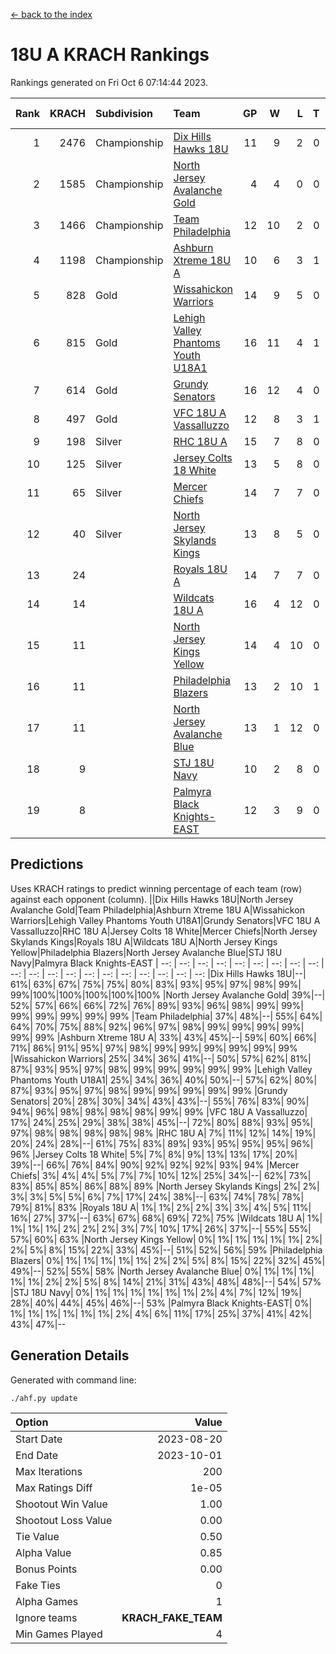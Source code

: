 [<- back to the index](readme.md)
# 18U A KRACH Rankings
Rankings generated on Fri Oct  6 07:14:44 2023.

Rank|KRACH|Subdivision|Team|GP|W|L|T|OTW|OTL|SoS|Exp Wins|Win Diff
---:|---:|:---|:---|---:|---:|---:|---:|---:|---:|---:|---:|---:
1|2476|Championship|[Dix Hills Hawks 18U](https://gamesheetstats.com/seasons/3659/teams/140731/schedule)|11|9|2|0|0|0|630|9.8|-0.0
2|1585|Championship|[North Jersey Avalanche Gold](https://gamesheetstats.com/seasons/3659/teams/140737/schedule)|4|4|0|0|0|0|50|4.9|0.0
3|1466|Championship|[Team Philadelphia](https://gamesheetstats.com/seasons/3659/teams/140745/schedule)|12|10|2|0|0|0|521|10.8|-0.0
4|1198|Championship|[Ashburn Xtreme 18U A](https://gamesheetstats.com/seasons/3659/teams/140730/schedule)|10|6|3|1|1|0|747|7.3|-0.0
5|828|Gold|[Wissahickon Warriors](https://gamesheetstats.com/seasons/3659/teams/140748/schedule)|14|9|5|0|0|0|736|9.8|-0.0
6|815|Gold|[Lehigh Valley Phantoms Youth U18A1](https://gamesheetstats.com/seasons/3659/teams/140734/schedule)|16|11|4|1|0|0|529|12.3|-0.0
7|614|Gold|[Grundy Senators](https://gamesheetstats.com/seasons/3659/teams/140732/schedule)|16|12|4|0|0|0|436|12.8|-0.0
8|497|Gold|[VFC 18U A Vassalluzzo](https://gamesheetstats.com/seasons/3659/teams/140746/schedule)|12|8|3|1|2|1|358|9.3|-0.0
9|198|Silver|[RHC 18U A](https://gamesheetstats.com/seasons/3659/teams/140742/schedule)|15|7|8|0|0|0|575|7.8|-0.0
10|125|Silver|[Jersey Colts 18 White](https://gamesheetstats.com/seasons/3659/teams/140733/schedule)|13|5|8|0|0|2|647|5.9|0.0
11|65|Silver|[Mercer Chiefs](https://gamesheetstats.com/seasons/3659/teams/140735/schedule)|14|7|7|0|0|0|305|7.9|0.0
12|40|Silver|[North Jersey Skylands Kings](https://gamesheetstats.com/seasons/3659/teams/140739/schedule)|13|8|5|0|0|1|140|8.9|0.0
13|24||[Royals 18U A](https://gamesheetstats.com/seasons/3659/teams/140743/schedule)|14|7|7|0|1|0|164|7.9|0.0
14|14||[Wildcats 18U A](https://gamesheetstats.com/seasons/3659/teams/140747/schedule)|16|4|12|0|0|1|331|4.9|0.0
15|11||[North Jersey Kings Yellow](https://gamesheetstats.com/seasons/3659/teams/140738/schedule)|14|4|10|0|1|0|137|4.9|0.0
16|11||[Philadelphia Blazers](https://gamesheetstats.com/seasons/3659/teams/140741/schedule)|13|2|10|1|0|2|299|3.4|0.0
17|11||[North Jersey Avalanche Blue](https://gamesheetstats.com/seasons/3659/teams/140736/schedule)|13|1|12|0|0|0|785|1.9|0.0
18|9||[STJ 18U Navy](https://gamesheetstats.com/seasons/3659/teams/140744/schedule)|10|2|8|0|0|0|340|2.9|0.0
19|8||[Palmyra Black Knights-EAST](https://gamesheetstats.com/seasons/3659/teams/140740/schedule)|12|3|9|0|2|0|167|3.9|0.0

## Predictions
Uses KRACH ratings to predict winning percentage of each team (row) against each opponent (column).
||Dix Hills Hawks 18U|North Jersey Avalanche Gold|Team Philadelphia|Ashburn Xtreme 18U A|Wissahickon Warriors|Lehigh Valley Phantoms Youth U18A1|Grundy Senators|VFC 18U A Vassalluzzo|RHC 18U A|Jersey Colts 18 White|Mercer Chiefs|North Jersey Skylands Kings|Royals 18U A|Wildcats 18U A|North Jersey Kings Yellow|Philadelphia Blazers|North Jersey Avalanche Blue|STJ 18U Navy|Palmyra Black Knights-EAST
| --: | --: | --: | --: | --: | --: | --: | --: | --: | --: | --: | --: | --: | --: | --: | --: | --: | --: | --: | --: 
|Dix Hills Hawks 18U|--| 61%| 63%| 67%| 75%| 75%| 80%| 83%| 93%| 95%| 97%| 98%| 99%| 99%|100%|100%|100%|100%|100%
|North Jersey Avalanche Gold| 39%|--| 52%| 57%| 66%| 66%| 72%| 76%| 89%| 93%| 96%| 98%| 99%| 99%| 99%| 99%| 99%| 99%| 99%
|Team Philadelphia| 37%| 48%|--| 55%| 64%| 64%| 70%| 75%| 88%| 92%| 96%| 97%| 98%| 99%| 99%| 99%| 99%| 99%| 99%
|Ashburn Xtreme 18U A| 33%| 43%| 45%|--| 59%| 60%| 66%| 71%| 86%| 91%| 95%| 97%| 98%| 99%| 99%| 99%| 99%| 99%| 99%
|Wissahickon Warriors| 25%| 34%| 36%| 41%|--| 50%| 57%| 62%| 81%| 87%| 93%| 95%| 97%| 98%| 99%| 99%| 99%| 99%| 99%
|Lehigh Valley Phantoms Youth U18A1| 25%| 34%| 36%| 40%| 50%|--| 57%| 62%| 80%| 87%| 93%| 95%| 97%| 98%| 99%| 99%| 99%| 99%| 99%
|Grundy Senators| 20%| 28%| 30%| 34%| 43%| 43%|--| 55%| 76%| 83%| 90%| 94%| 96%| 98%| 98%| 98%| 98%| 99%| 99%
|VFC 18U A Vassalluzzo| 17%| 24%| 25%| 29%| 38%| 38%| 45%|--| 72%| 80%| 88%| 93%| 95%| 97%| 98%| 98%| 98%| 98%| 98%
|RHC 18U A|  7%| 11%| 12%| 14%| 19%| 20%| 24%| 28%|--| 61%| 75%| 83%| 89%| 93%| 95%| 95%| 95%| 96%| 96%
|Jersey Colts 18 White|  5%|  7%|  8%|  9%| 13%| 13%| 17%| 20%| 39%|--| 66%| 76%| 84%| 90%| 92%| 92%| 92%| 93%| 94%
|Mercer Chiefs|  3%|  4%|  4%|  5%|  7%|  7%| 10%| 12%| 25%| 34%|--| 62%| 73%| 83%| 85%| 85%| 86%| 88%| 89%
|North Jersey Skylands Kings|  2%|  2%|  3%|  3%|  5%|  5%|  6%|  7%| 17%| 24%| 38%|--| 63%| 74%| 78%| 78%| 79%| 81%| 83%
|Royals 18U A|  1%|  1%|  2%|  2%|  3%|  3%|  4%|  5%| 11%| 16%| 27%| 37%|--| 63%| 67%| 68%| 69%| 72%| 75%
|Wildcats 18U A|  1%|  1%|  1%|  1%|  2%|  2%|  2%|  3%|  7%| 10%| 17%| 26%| 37%|--| 55%| 55%| 57%| 60%| 63%
|North Jersey Kings Yellow|  0%|  1%|  1%|  1%|  1%|  1%|  2%|  2%|  5%|  8%| 15%| 22%| 33%| 45%|--| 51%| 52%| 56%| 59%
|Philadelphia Blazers|  0%|  1%|  1%|  1%|  1%|  1%|  2%|  2%|  5%|  8%| 15%| 22%| 32%| 45%| 49%|--| 52%| 55%| 58%
|North Jersey Avalanche Blue|  0%|  1%|  1%|  1%|  1%|  1%|  2%|  2%|  5%|  8%| 14%| 21%| 31%| 43%| 48%| 48%|--| 54%| 57%
|STJ 18U Navy|  0%|  1%|  1%|  1%|  1%|  1%|  1%|  2%|  4%|  7%| 12%| 19%| 28%| 40%| 44%| 45%| 46%|--| 53%
|Palmyra Black Knights-EAST|  0%|  1%|  1%|  1%|  1%|  1%|  1%|  2%|  4%|  6%| 11%| 17%| 25%| 37%| 41%| 42%| 43%| 47%|--

## Generation Details

Generated with command line:
```
./ahf.py update
```

| Option | Value |
| :----- | ----: |
| Start Date | 2023-08-20 |
| End Date | 2023-10-01 |
| Max Iterations | 200 |
| Max Ratings Diff | 1e-05 |
| Shootout Win Value | 1.00 |
| Shootout Loss Value | 0.00 |
| Tie Value | 0.50 |
| Alpha Value | 0.85 |
| Bonus Points | 0.00 |
| Fake Ties | 0 |
| Alpha Games | 1 |
| Ignore teams | __KRACH_FAKE_TEAM__ |
| Min Games Played | 4 |

